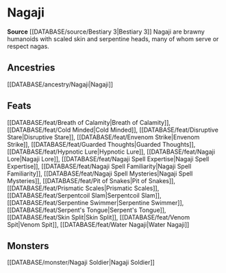 ﻿---
id: '359'
name: Nagaji
rarity: Common
rus_type_level: null
source: '[[DATABASE/source/Bestiary 3|Bestiary 3]]'
trait:
- Nagaji
type: Trait

---
# Nagaji

**Source** [[DATABASE/source/Bestiary 3|Bestiary 3]]
Nagaji are brawny humanoids with scaled skin and serpentine heads, many of whom serve or respect nagas.

## Ancestries

[[DATABASE/ancestry/Nagaji|Nagaji]]

## Feats

[[DATABASE/feat/Breath of Calamity|Breath of Calamity]], [[DATABASE/feat/Cold Minded|Cold Minded]], [[DATABASE/feat/Disruptive Stare|Disruptive Stare]], [[DATABASE/feat/Envenom Strike|Envenom Strike]], [[DATABASE/feat/Guarded Thoughts|Guarded Thoughts]], [[DATABASE/feat/Hypnotic Lure|Hypnotic Lure]], [[DATABASE/feat/Nagaji Lore|Nagaji Lore]], [[DATABASE/feat/Nagaji Spell Expertise|Nagaji Spell Expertise]], [[DATABASE/feat/Nagaji Spell Familiarity|Nagaji Spell Familiarity]], [[DATABASE/feat/Nagaji Spell Mysteries|Nagaji Spell Mysteries]], [[DATABASE/feat/Pit of Snakes|Pit of Snakes]], [[DATABASE/feat/Prismatic Scales|Prismatic Scales]], [[DATABASE/feat/Serpentcoil Slam|Serpentcoil Slam]], [[DATABASE/feat/Serpentine Swimmer|Serpentine Swimmer]], [[DATABASE/feat/Serpent's Tongue|Serpent's Tongue]], [[DATABASE/feat/Skin Split|Skin Split]], [[DATABASE/feat/Venom Spit|Venom Spit]], [[DATABASE/feat/Water Nagaji|Water Nagaji]]

## Monsters

[[DATABASE/monster/Nagaji Soldier|Nagaji Soldier]]